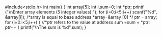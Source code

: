 #include<stdio.h>
int main()
{
int array[5];
int i,sum=0;
int *ptr;
printf ("\nEnter array elements (5 integer values):");
for (i=0;i<5;i++)
scanf("%d", &array[i]);
/*array is equal to base address
*array=&array [0] */
ptr = array;
for (i=0:i<5;i++)
{
//*ptr refers to the value at address
sum =sum = *ptr;
ptr++
}
printf("\nThe sum is %d",sum);
}
